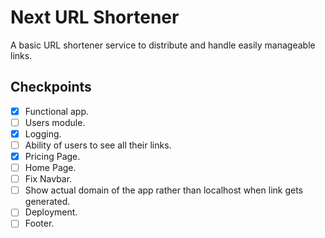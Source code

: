 # Next URL Shortener

A basic URL shortener service to distribute and handle easily manageable links.


## Checkpoints

- [x] Functional app.
- [ ] Users module.
- [x] Logging.
- [ ] Ability of users to see all their links.
- [x] Pricing Page.
- [ ] Home Page.
- [ ] Fix Navbar.
- [ ] Show actual domain of the app rather than localhost when link gets generated.
- [ ] Deployment.
- [ ] Footer.
